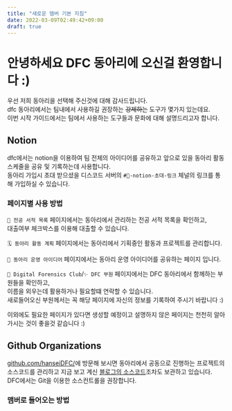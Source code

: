 ```yaml
---
title: "새로운 맴버 기본 지침"
date: 2022-03-09T02:49:42+09:00
draft: true
---
```


# 안녕하세요 DFC 동아리에 오신걸 환영합니다 :)

우선 저희 동아리을 선택해 주신것에 대해 감사드립니다.  
dfc 동아리에서는 팀내에서 사용하길 권장하는 ~~강제하는~~ 도구가 몇가지 있는데요.  
이번 시작 가이드에서는 팀에서 사용하는 도구들과 문화에 대해 설명드리고자 합니다.

## Notion

dfc에서는 notion을 이용하여 팀 전체의 아이디어를 공유하고 앞으로 있을 동아리 활동 스케줄을 공유 및 기록하는데 사용합니다.  
동아리 가입시 초대 받으셨을 디스코드 서버의 `#📝-notion-초대-링크` 체널의 링크를 통해 가입하실 수 있습니다.

### 페이지별 사용 방법

`📕 전공 서적 목록` 페이지에서는 동아리에서 관리하는 전공 서적 목록을 확인하고,  
대출여부 체크박스를 이용해 대출할 수 있습니다.

`🗓️ 동아리 활동 계획` 페이지에서는 동아리에서 기획중인 활동과 프로젝트를 관리합니다.

`🔮 동아리 운영 아이디어` 페이지에서는 동아리 운영 아이디어를 공유하는 페이지 입니다.

`🔎 Digital Forensics Club`/`✨ DFC 부원` 페이지에서는 DFC 동아리에서 함께하는 부원들을 확인하고,  
이름을 외우는데 활용하거나 필요할떄 연락할 수 있습니다.  
새로들어오신 부원께서는 꼭 해당 페이지에 자신의 정보를 기록하여 주시기 바랍니다 :)

이외에도 필요한 페이지가 있다면 생성할 예정이고 설명하지 않은 페이지는 천천히 알아가시는 것이 좋을것 같습니다 :)

## Github Organizations

[github.com/hanseiDFC/](https://github.com/hanseiDFC)에 방문해 보시면 동아리에서 공동으로 진행하는 프로젝트의 소스코드를 관리하고 지금 보고 계신 [블로그의 소스코드](https://github.com/hanseiDFC/hanseiDFC.github.io)조차도 보관하고 있습니다.  
DFC에서는 Git을 이용한 소스컨트롤을 권장합니다.

### 맴버로 들어오는 방법
